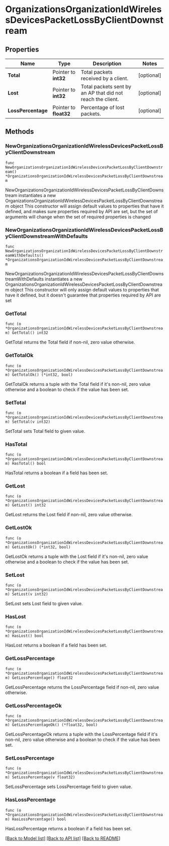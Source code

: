 # OrganizationsOrganizationIdWirelessDevicesPacketLossByClientDownstream

## Properties

Name | Type | Description | Notes
------------ | ------------- | ------------- | -------------
**Total** | Pointer to **int32** | Total packets received by a client. | [optional] 
**Lost** | Pointer to **int32** | Total packets sent by an AP that did not reach the client. | [optional] 
**LossPercentage** | Pointer to **float32** | Percentage of lost packets. | [optional] 

## Methods

### NewOrganizationsOrganizationIdWirelessDevicesPacketLossByClientDownstream

`func NewOrganizationsOrganizationIdWirelessDevicesPacketLossByClientDownstream() *OrganizationsOrganizationIdWirelessDevicesPacketLossByClientDownstream`

NewOrganizationsOrganizationIdWirelessDevicesPacketLossByClientDownstream instantiates a new OrganizationsOrganizationIdWirelessDevicesPacketLossByClientDownstream object
This constructor will assign default values to properties that have it defined,
and makes sure properties required by API are set, but the set of arguments
will change when the set of required properties is changed

### NewOrganizationsOrganizationIdWirelessDevicesPacketLossByClientDownstreamWithDefaults

`func NewOrganizationsOrganizationIdWirelessDevicesPacketLossByClientDownstreamWithDefaults() *OrganizationsOrganizationIdWirelessDevicesPacketLossByClientDownstream`

NewOrganizationsOrganizationIdWirelessDevicesPacketLossByClientDownstreamWithDefaults instantiates a new OrganizationsOrganizationIdWirelessDevicesPacketLossByClientDownstream object
This constructor will only assign default values to properties that have it defined,
but it doesn't guarantee that properties required by API are set

### GetTotal

`func (o *OrganizationsOrganizationIdWirelessDevicesPacketLossByClientDownstream) GetTotal() int32`

GetTotal returns the Total field if non-nil, zero value otherwise.

### GetTotalOk

`func (o *OrganizationsOrganizationIdWirelessDevicesPacketLossByClientDownstream) GetTotalOk() (*int32, bool)`

GetTotalOk returns a tuple with the Total field if it's non-nil, zero value otherwise
and a boolean to check if the value has been set.

### SetTotal

`func (o *OrganizationsOrganizationIdWirelessDevicesPacketLossByClientDownstream) SetTotal(v int32)`

SetTotal sets Total field to given value.

### HasTotal

`func (o *OrganizationsOrganizationIdWirelessDevicesPacketLossByClientDownstream) HasTotal() bool`

HasTotal returns a boolean if a field has been set.

### GetLost

`func (o *OrganizationsOrganizationIdWirelessDevicesPacketLossByClientDownstream) GetLost() int32`

GetLost returns the Lost field if non-nil, zero value otherwise.

### GetLostOk

`func (o *OrganizationsOrganizationIdWirelessDevicesPacketLossByClientDownstream) GetLostOk() (*int32, bool)`

GetLostOk returns a tuple with the Lost field if it's non-nil, zero value otherwise
and a boolean to check if the value has been set.

### SetLost

`func (o *OrganizationsOrganizationIdWirelessDevicesPacketLossByClientDownstream) SetLost(v int32)`

SetLost sets Lost field to given value.

### HasLost

`func (o *OrganizationsOrganizationIdWirelessDevicesPacketLossByClientDownstream) HasLost() bool`

HasLost returns a boolean if a field has been set.

### GetLossPercentage

`func (o *OrganizationsOrganizationIdWirelessDevicesPacketLossByClientDownstream) GetLossPercentage() float32`

GetLossPercentage returns the LossPercentage field if non-nil, zero value otherwise.

### GetLossPercentageOk

`func (o *OrganizationsOrganizationIdWirelessDevicesPacketLossByClientDownstream) GetLossPercentageOk() (*float32, bool)`

GetLossPercentageOk returns a tuple with the LossPercentage field if it's non-nil, zero value otherwise
and a boolean to check if the value has been set.

### SetLossPercentage

`func (o *OrganizationsOrganizationIdWirelessDevicesPacketLossByClientDownstream) SetLossPercentage(v float32)`

SetLossPercentage sets LossPercentage field to given value.

### HasLossPercentage

`func (o *OrganizationsOrganizationIdWirelessDevicesPacketLossByClientDownstream) HasLossPercentage() bool`

HasLossPercentage returns a boolean if a field has been set.


[[Back to Model list]](../README.md#documentation-for-models) [[Back to API list]](../README.md#documentation-for-api-endpoints) [[Back to README]](../README.md)


